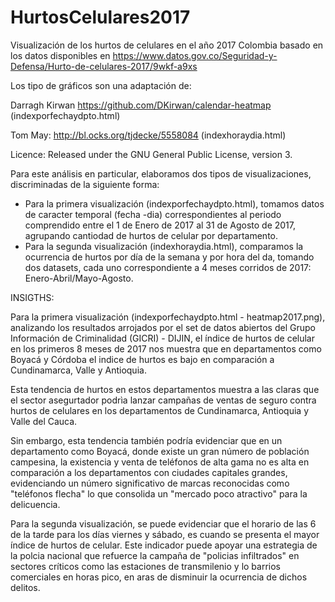 # HurtosCelulares2017

Visualización de los hurtos de celulares en el año 2017 Colombia basado en los datos disponibles en https://www.datos.gov.co/Seguridad-y-Defensa/Hurto-de-celulares-2017/9wkf-a9xs




Los tipo de gráficos son una adaptación de:

Darragh Kirwan https://github.com/DKirwan/calendar-heatmap (indexporfechaydpto.html)

Tom May: http://bl.ocks.org/tjdecke/5558084  (indexhoraydia.html)

Licence:  Released under the GNU General Public License, version 3.

Para este análisis en particular, elaboramos dos tipos de visualizaciones, discriminadas de la siguiente forma:

*  Para la primera visualización (indexporfechaydpto.html), tomamos datos de caracter temporal (fecha -dia) correspondientes al periodo comprendido entre el 1 de Enero de 2017 al 31 de Agosto de 2017, agrupando cantiodad de hurtos de celular por departamento.
* Para la segunda visualización (indexhoraydia.html), comparamos la ocurrencia de hurtos por día de la semana y por hora del da, tomando dos datasets, cada uno correspondiente a 4 meses corridos de 2017: Enero-Abril/Mayo-Agosto.

INSIGTHS:

Para la primera visualización (indexporfechaydpto.html - heatmap2017.png), analizando los resultados arrojados por el set de datos abiertos del Grupo Información de Criminalidad (GICRI) - DIJIN, el índice de hurtos de celular en los primeros 8 meses de 2017 nos muestra que en departamentos como Boyacá y Córdoba el indice de hurtos es bajo en comparación a Cundinamarca, Valle y Antioquia. 

Esta tendencia de hurtos en estos departamentos muestra a las claras que el sector asegurtador podrìa lanzar campañas de ventas de seguro contra hurtos de celulares en los departamentos de Cundinamarca, Antioquia y Valle del Cauca.

Sin embargo, esta tendencia también podría evidenciar que en un departamento como Boyacá, donde existe un gran número de población campesina, la existencia y venta de teléfonos de alta gama no es alta en comparación a los departamentos con ciudades capitales grandes, evidenciando un número significativo de marcas reconocidas como "teléfonos flecha" lo que consolida un "mercado poco atractivo" para la delicuencia.

Para la segunda visualización, se puede evidenciar que el horario de las 6 de la tarde para los días viernes y sábado, es cuando se presenta el mayor índice de hurtos de celular. Este indicador puede apoyar una estrategia de la polcia nacional que refuerce la campaña de "policias infiltrados" en sectores críticos como las estaciones de transmilenio y lo barrios comerciales en horas pico, en aras de disminuir la ocurrencia de dichos delitos.
